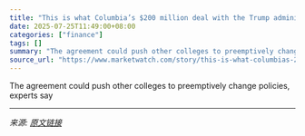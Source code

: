 ```yaml
---
title: "This is what Columbia’s $200 million deal with the Trump administration means for other schools"
date: 2025-07-25T11:49:00+08:00
categories: ["finance"]
tags: []
summary: "The agreement could push other colleges to preemptively change policies, experts say"
source_url: "https://www.marketwatch.com/story/this-is-what-columbias-200m-deal-with-the-trump-administration-means-for-other-schools-332c39a9?mod=mw_rss_topstories"
---
```


The agreement could push other colleges to preemptively change policies, experts say

---

*来源: [原文链接](https://www.marketwatch.com/story/this-is-what-columbias-200m-deal-with-the-trump-administration-means-for-other-schools-332c39a9?mod=mw_rss_topstories)*
